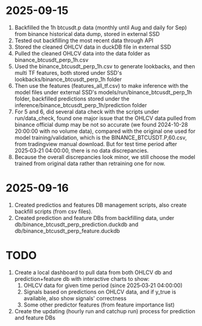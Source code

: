 # 2025-09-15

1. Backfilled the 1h btcusdt.p data (monthly until Aug and daily for Sep) from binance historical data dump, stored in external SSD 
2. Tested out backfilling the most recent data through API
3. Stored the cleaned OHLCV data in duckDB file in external SSD
4. Pulled the cleaned OHLCV data into the data folder as binance_btcusdt_perp_1h.csv
5. Used the binance_btcusdt_perp_1h.csv to generate lookbacks, and then multi TF features, both stored under SSD's lookbacks/binance_btcusdt_perp_1h folder
6. Then use the features (features_all_tf.csv) to make inference with the model files under external SSD's models/run/binance_btcusdt_perp_1h folder, backfilled predictions stored under the inference/binance_btcusdt_perp_1h/prediction folder
7. For 5 and 6, did several data check with the scripts under run/data_check, found one major issue that the OHLCV data pulled from binance official dump may be not so accurate (we found 2024-10-28 20:00:00 with no volume data), compared with the original one used for model training/validation, which is the BINANCE_BTCUSDT.P,60.csv, from tradingview manual download. But for test time period after 2025‑03‑21 04:00:00, there is no data discrepancies.
8. Because the overall discrepancies look minor, we still choose the model trained from original data rather than retraining one for now.

# 2025-09-16

1. Created predictios and features DB management scripts, also create backfill scripts (from csv files).
2. Created prediction and feature DBs from backfilling data, under db/binance_btcusdt_perp_prediction.duckdb and db/binance_btcusdt_perp_feature.duckdb

# TODO

1. Create a local dashboard to pull data from both OHLCV db and prediction+feature db with interactive charts to show:
    1. OHLCV data for given time period (since 2025‑03‑21 04:00:00)
    2. Signals based on predictions on OHLCV data, and if y_true is available, also show signals' correctness
    3. Some other predictor features (from feature importance list)
2. Create the updating (hourly run and catchup run) process for prediction and feature DBs